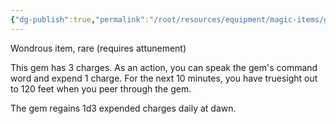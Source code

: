 ```yaml
---
{"dg-publish":true,"permalink":"/root/resources/equipment/magic-items/gem-of-seeing/"}
---
```


Wondrous item, rare (requires attunement) 

This gem has 3 charges. As an action, you can speak the gem's command word and expend 1 charge. For the next 10 minutes, you have truesight out to 120 feet when you peer through the gem. 

The gem regains 1d3 expended charges daily at dawn.